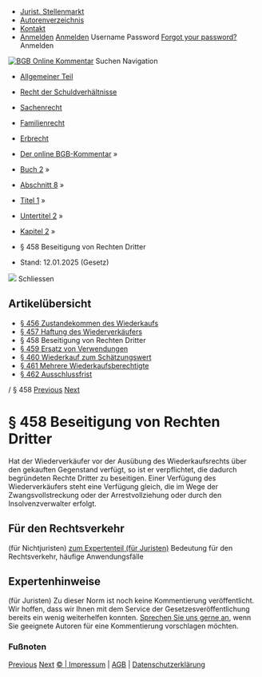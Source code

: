   * [Jurist. Stellenmarkt](https://bgb.kommentar.de/Buch-2/Abschnitt-8/Titel-1/Untertitel-2/Kapitel-2/</job-board> "Jurist. Stellenmarkt")
  * [Autorenverzeichnis](https://bgb.kommentar.de/Buch-2/Abschnitt-8/Titel-1/Untertitel-2/Kapitel-2/</Autorenverzeichnis> "Autorenverzeichnis")
  * [Kontakt](https://bgb.kommentar.de/Buch-2/Abschnitt-8/Titel-1/Untertitel-2/Kapitel-2/</Kontakt>)
  * [Anmelden](https://bgb.kommentar.de/Buch-2/Abschnitt-8/Titel-1/Untertitel-2/Kapitel-2/<#login> "show login form") [Anmelden](https://bgb.kommentar.de/Buch-2/Abschnitt-8/Titel-1/Untertitel-2/Kapitel-2/<#> "hide login form") Username Password
[Forgot your password?](https://bgb.kommentar.de/Buch-2/Abschnitt-8/Titel-1/Untertitel-2/Kapitel-2/</user/forgotpassword>) Anmelden 


[![BGB Online Kommentar](https://bgb.kommentar.de/extension/bgb/design/bgb/images/logo.png)](https://bgb.kommentar.de/Buch-2/Abschnitt-8/Titel-1/Untertitel-2/Kapitel-2/</> "BGB Online Kommentar")
Suchen
Navigation
  * [Allgemeiner Teil](https://bgb.kommentar.de/Buch-2/Abschnitt-8/Titel-1/Untertitel-2/Kapitel-2/</Buch-1>)
  * [Recht der Schuldverhältnisse](https://bgb.kommentar.de/Buch-2/Abschnitt-8/Titel-1/Untertitel-2/Kapitel-2/</Buch-2>)
  * [Sachenrecht](https://bgb.kommentar.de/Buch-2/Abschnitt-8/Titel-1/Untertitel-2/Kapitel-2/</Buch-3>)
  * [Familienrecht](https://bgb.kommentar.de/Buch-2/Abschnitt-8/Titel-1/Untertitel-2/Kapitel-2/</Buch-4>)
  * [Erbrecht](https://bgb.kommentar.de/Buch-2/Abschnitt-8/Titel-1/Untertitel-2/Kapitel-2/</Buch-5>)


  * [Der online BGB-Kommentar](https://bgb.kommentar.de/Buch-2/Abschnitt-8/Titel-1/Untertitel-2/Kapitel-2/</>) »
  * [Buch 2](https://bgb.kommentar.de/Buch-2/Abschnitt-8/Titel-1/Untertitel-2/Kapitel-2/</Buch-2>) »
  * [Abschnitt 8](https://bgb.kommentar.de/Buch-2/Abschnitt-8/Titel-1/Untertitel-2/Kapitel-2/</Buch-2/Abschnitt-8>) »
  * [Titel 1](https://bgb.kommentar.de/Buch-2/Abschnitt-8/Titel-1/Untertitel-2/Kapitel-2/</Buch-2/Abschnitt-8/Titel-1>) »
  * [Untertitel 2](https://bgb.kommentar.de/Buch-2/Abschnitt-8/Titel-1/Untertitel-2/Kapitel-2/</Buch-2/Abschnitt-8/Titel-1/Untertitel-2>) »
  * [Kapitel 2](https://bgb.kommentar.de/Buch-2/Abschnitt-8/Titel-1/Untertitel-2/Kapitel-2/</Buch-2/Abschnitt-8/Titel-1/Untertitel-2/Kapitel-2>) »
  * § 458 Beseitigung von Rechten Dritter 
  * Stand: 12.01.2025 (Gesetz) 


![](https://vg01.met.vgwort.de/na/1c9909529ead4f509072c06d9081a7d5)
Schliessen 
## Artikelübersicht
  * [ § 456 Zustandekommen des Wiederkaufs ](https://bgb.kommentar.de/Buch-2/Abschnitt-8/Titel-1/Untertitel-2/Kapitel-2/</Buch-2/Abschnitt-8/Titel-1/Untertitel-2/Kapitel-2/Zustandekommen-des-Wiederkaufs>)
  * [ § 457 Haftung des Wiederverkäufers ](https://bgb.kommentar.de/Buch-2/Abschnitt-8/Titel-1/Untertitel-2/Kapitel-2/</Buch-2/Abschnitt-8/Titel-1/Untertitel-2/Kapitel-2/Haftung-des-Wiederverkaeufers>)
  * § 458 Beseitigung von Rechten Dritter 
  * [ § 459 Ersatz von Verwendungen ](https://bgb.kommentar.de/Buch-2/Abschnitt-8/Titel-1/Untertitel-2/Kapitel-2/</Buch-2/Abschnitt-8/Titel-1/Untertitel-2/Kapitel-2/Ersatz-von-Verwendungen>)
  * [ § 460 Wiederkauf zum Schätzungswert ](https://bgb.kommentar.de/Buch-2/Abschnitt-8/Titel-1/Untertitel-2/Kapitel-2/</Buch-2/Abschnitt-8/Titel-1/Untertitel-2/Kapitel-2/Wiederkauf-zum-Schaetzungswert>)
  * [ § 461 Mehrere Wiederkaufsberechtigte ](https://bgb.kommentar.de/Buch-2/Abschnitt-8/Titel-1/Untertitel-2/Kapitel-2/</Buch-2/Abschnitt-8/Titel-1/Untertitel-2/Kapitel-2/Mehrere-Wiederkaufsberechtigte>)
  * [ § 462 Ausschlussfrist ](https://bgb.kommentar.de/Buch-2/Abschnitt-8/Titel-1/Untertitel-2/Kapitel-2/</Buch-2/Abschnitt-8/Titel-1/Untertitel-2/Kapitel-2/Ausschlussfrist>)


/ § 458 
[Previous](https://bgb.kommentar.de/Buch-2/Abschnitt-8/Titel-1/Untertitel-2/Kapitel-2/</Buch-2/Abschnitt-8/Titel-1/Untertitel-2/Kapitel-2/Haftung-des-Wiederverkaeufers> "§ 457 Haftung des Wiederverkäufers") [Next](https://bgb.kommentar.de/Buch-2/Abschnitt-8/Titel-1/Untertitel-2/Kapitel-2/</Buch-2/Abschnitt-8/Titel-1/Untertitel-2/Kapitel-2/Ersatz-von-Verwendungen> "§ 459 Ersatz von Verwendungen")
# § 458 Beseitigung von Rechten Dritter
Hat der Wiederverkäufer vor der Ausübung des Wiederkaufsrechts über den gekauften Gegenstand verfügt, so ist er verpflichtet, die dadurch begründeten Rechte Dritter zu beseitigen. Einer Verfügung des Wiederverkäufers steht eine Verfügung gleich, die im Wege der Zwangsvollstreckung oder der Arrestvollziehung oder durch den Insolvenzverwalter erfolgt.
## Für den Rechtsverkehr 
(für Nichtjuristen)
[zum Expertenteil (für Juristen)](https://bgb.kommentar.de/Buch-2/Abschnitt-8/Titel-1/Untertitel-2/Kapitel-2/<#expertenhinweise>)
Bedeutung für den Rechtsverkehr, häufige Anwendungsfälle
## Expertenhinweise
(für Juristen)
Zu dieser Norm ist noch keine Kommentierung veröffentlicht. Wir hoffen, dass wir Ihnen mit dem Service der Gesetzesveröffentlichung bereits ein wenig weiterhelfen konnten. [Sprechen Sie uns gerne an](https://bgb.kommentar.de/Buch-2/Abschnitt-8/Titel-1/Untertitel-2/Kapitel-2/</Kontakt>), wenn Sie geeignete Autoren für eine Kommentierung vorschlagen möchten. 
### Fußnoten
[Previous](https://bgb.kommentar.de/Buch-2/Abschnitt-8/Titel-1/Untertitel-2/Kapitel-2/</Buch-2/Abschnitt-8/Titel-1/Untertitel-2/Kapitel-2/Haftung-des-Wiederverkaeufers> "§ 457 Haftung des Wiederverkäufers") [Next](https://bgb.kommentar.de/Buch-2/Abschnitt-8/Titel-1/Untertitel-2/Kapitel-2/</Buch-2/Abschnitt-8/Titel-1/Untertitel-2/Kapitel-2/Ersatz-von-Verwendungen> "§ 459 Ersatz von Verwendungen")
[© | Impressum](https://bgb.kommentar.de/Buch-2/Abschnitt-8/Titel-1/Untertitel-2/Kapitel-2/</Kontakt>) | [AGB](https://bgb.kommentar.de/Buch-2/Abschnitt-8/Titel-1/Untertitel-2/Kapitel-2/</AGB>) | [Datenschutzerklärung](https://bgb.kommentar.de/Buch-2/Abschnitt-8/Titel-1/Untertitel-2/Kapitel-2/</Datenschutzerklaerung-fuer-Leser>)

